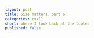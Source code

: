 ```yaml
---
layout: post
title: Size matters, part 6
categories: cxx11
short: where I look back at the tuples
published: false
---
```


